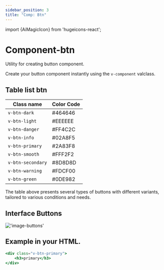 ```yaml
---
sidebar_position: 3
title: "Comp: Btn"
---
```


import {AiMagicIcon} from 'hugeicons-react';

# Component-btn <AiMagicIcon className='icon' />

Utility for creating button component.

Create your button component instantly using the `v-component` valclass.

## Table list btn

| Class name             | Color Code        |
|---------------------|-------------------|
| `v-btn-dark`      | #464646 | alt="btn" width="160" /> |
| `v-btn-light`     | #EEEEEE | alt="btn" width="160" /> |
| `v-btn-danger`     | #FF4C2C | alt="btn" width="160" /> |
| `v-btn-info`     | #02A8F5 | alt="btn" width="160" /> |
| `v-btn-primary`     | #2A83F8 | alt="btn" width="160" /> |
| `v-btn-smooth`     | #FFF2F2 | alt="btn" width="160" /> |
| `v-btn-secondary`     | #8D8D8D | alt="btn" width="160" /> |
| `v-btn-warning`     | #FDCF00 | alt="btn" width="160" /> |
| `v-btn-green`     | #0DE982 | alt="btn" width="160" /> |

The table above presents several types of buttons with different variants, 
tailored to various conditions and needs.

## Interface Buttons

!['image-buttons'](/img/buttons.png)

## Example in your HTML.

```jsx title="index.html"
<div class="v-btn-primary">
    <h3>primary</h3>
</div>
```